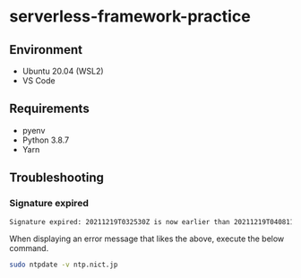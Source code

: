 # serverless-framework-practice
## Environment
- Ubuntu 20.04 (WSL2)
- VS Code

## Requirements
- pyenv
- Python 3.8.7
- Yarn

## Troubleshooting
### Signature expired
```sh
Signature expired: 20211219T032530Z is now earlier than 20211219T040811Z (20211219T041311Z - 5 min.)
```
When displaying an error message that likes the above, execute the below command.
```sh
sudo ntpdate -v ntp.nict.jp
```
